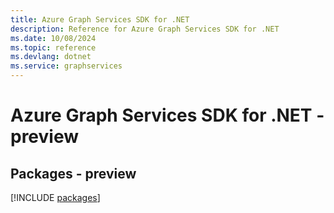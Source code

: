 ```yaml
---
title: Azure Graph Services SDK for .NET
description: Reference for Azure Graph Services SDK for .NET
ms.date: 10/08/2024
ms.topic: reference
ms.devlang: dotnet
ms.service: graphservices
---
```

# Azure Graph Services SDK for .NET - preview
## Packages - preview
[!INCLUDE [packages](graph-services-index.md)]